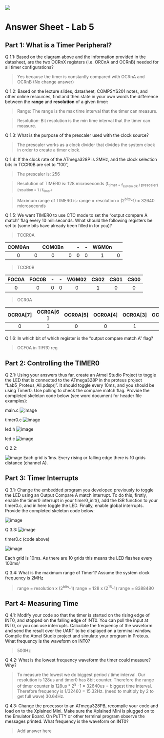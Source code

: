 <img src="https://github.com/ee209-2020class/ee209-2020class.github.io/blob/master/ExtraInfo/logo.png">

# Answer Sheet - Lab 5

## Part 1: What is a Timer Peripheral?

Q 1.1: Based on the diagram above and the information provided in the datasheet, are the two OCRnX registers (i.e. ORCnA and OCRnB) needed for all timer configurations?

> Yes because the timer is constantly compared with OCRnA and OCRnB (No change answer)

Q 1.2: Based on the lecture slides, datasheet, COMPSYS201 notes, and other online resources, find and then state in your own words the difference between the **range** and **resolution** of a given timer: 

> Range: The range is the max time interval that the timer can measure.

> Resolution: Bit resolution is the min time interval that the timer can measure.

Q 1.3: What is the purpose of the prescaler used with the clock source? 

> The prescaler works as a clock divider that divides the system clock in order to create a timer clock.

Q 1.4: If the clock rate of the ATmega328P is 2MHz, and the clock selection bits in TCCR0B are set to “100”, 

> The prescaler is: 256

> Resolution of TIMER0 is: 128 microseconds (f<sub>timer</sup> = f<sub>system clk</sub> / prescaler) (resultion = 1 / f<sub>timer</sub>) 

> Maximum range of TIMER0 is: range = resolution x (2<sup>bits</sup>-1) = 32640 microseconds

Q 1.5: We want TIMER0 to use CTC mode to set the “output compare A match” flag every 10 milliseconds. What should the following registers be set to (some bits have already been filled in for you)?

> TCCR0A

| COM0An  |         |COM0Bn   |         |    -    |     -   |WGM0n    |         |
|:-------:|:-------:|:-------:|:-------:|:-------:|:-------:|:-------:|:-------:|
| 0       |0        |0        |0        |0        |  0      |1        |   0     |

> TCCR0B

|FOC0A    |FOC0B    |   -     |    -    |WGM02    | CS02    | CS01    | CS00    |
|:-------:|:-------:|:-------:|:-------:|:-------:|:-------:|:-------:|:-------:|
|   0     | 0       |0        |  0      |   0     | 1       | 0       | 0       |

> OCR0A

|OCR0A[7] |OCR0A[6 ]|OCR0A[5] |OCR0A[4] |OCR0A[3] |OCR0A[2] |OCR0A[1] |OCR0A[0] |
|:-------:|:-------:|:-------:|:-------:|:-------:|:-------:|:-------:|:-------:|
| 0       |   1     |  0      |     0   |    1    |   1     |    0    |  1      |

Q 1.6: In which bit of which register is the “output compare match A” flag?

> OCF0A in TIFR0 reg

## Part 2: Controlling the TIMER0

Q 2.1: Using your answers thus far, create an Atmel Studio Project to toggle the LED that is connected to the ATmega328P in the proteus project “Lab5_Proteus_All.pdsprj”. It should toggle every 10ms, and you should be using Timer0. Use polling to check the compare match flag. Provide the completed skeleton code below (see word document for header file examples):

main.c
![image](https://user-images.githubusercontent.com/79814779/135510769-06106978-d0d5-4813-9658-fb18c0c73cb4.png) 

timer0.c
![image](https://user-images.githubusercontent.com/79814779/135511011-bca59044-4c57-4991-abdb-2e9dedfb3fa4.png)

led.h
![image](https://user-images.githubusercontent.com/79814779/135511095-3f635cec-0d84-437d-a2c4-1380dcdbf907.png)

led.c
![image](https://user-images.githubusercontent.com/79814779/135511136-3f1dab1f-c2bd-4cbc-b47e-bde0abfe1810.png)

Q 2.2: 

![image](https://user-images.githubusercontent.com/79814779/135511395-9d467f9b-024d-4a5a-955f-6f6353b71545.png)
 Each grid is 1ms. Every rising or falling edge there is 10 grids distance (channel A). 

## Part 3: Timer Interrupts

Q 3.1: Change the embedded program you developed previously to toggle the LED using an Output Compare A match interrupt. To do this, firstly, enable the timer0 interrupt in your timer0_init(), add the ISR function to your timer0.c, and in here toggle the LED. Finally, enable global interrupts. Provide the completed skeleton code below:

![image](https://user-images.githubusercontent.com/79814779/135511632-371c6dba-959e-40d1-82e9-24fad96c1ba3.png)

Q 3.3: ![image](https://user-images.githubusercontent.com/79814779/135511939-7101ae7f-1f1f-4026-a722-bcb062a900cb.png)

timer0.c (code above)

![image](https://user-images.githubusercontent.com/79814779/135512047-797e555c-ceca-466b-83aa-ca548663572b.png)

Each grid is 10ms. As there are 10 grids this means the LED flashes every 100ms/

Q 3.4: What is the maximum range of Timer1? Assume the system clock frequency is 2MHz

> range = resolution x (2<sup>bits</sup>-1)
> range = 128 x (2<sup>16</sup>-1) 
> range = 8388480

## Part 4: Measuring Time

Q 4.1: Modify your code so that the timer is started on the rising edge of INT0, and stopped on the falling edge of INT0. You can poll the input at INT0, or you can use interrupts. Calculate the frequency of the waveform and send the result over the UART to be displayed on a terminal window. Compile the Atmel Studio project and simulate your program in Proteus. What frequency is the waveform on INT0?

> 500Hz

Q 4.2: What is the lowest frequency waveform the timer could measure? Why?

> To measure the lowest we do biggest period / time interval. Our resolution is 128us and timer0 has 8bit counter. Therefore the range of timer counter is 128us * 2<sup>8</sup> -1 = 32640us = biggest time interval. Therefore frequency is 1/32460 = 15.32Hz. (need to multiply by 2 to get full wave) 30.64Hz.

Q 4.3: Change the processor to an ATmega328PB, recompile your code and load on to the Xplained Mini. Make sure the Xplained Mini is plugged on to the Emulator Board. On PuTTY or other terminal program observe the messages printed. What frequency is the waveform on INT0?

> Add answer here 
